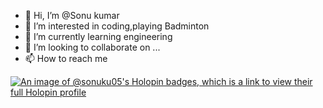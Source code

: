  - 👋 Hi, I’m @Sonu kumar
- 👀 I’m interested in coding,playing Badminton
- 🌱 I’m currently learning engineering
- 💞️ I’m looking to collaborate on ...
- 📫 How to reach me 


[![An image of @sonuku05's Holopin badges, which is a link to view their full Holopin profile](https://holopin.me/sonuku05)](https://holopin.io/@sonuku05)

<!--
**sonu-ku05/sonu-ku05** is a ✨ _special_ ✨ repository because its `README.md` (this file) appears on your GitHub profile.


